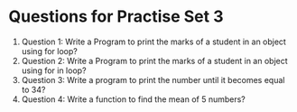 <h1>Questions for Practise Set 3</h1>

<ol>
    <li>Question 1: Write a Program to print the marks of a student in an object using for loop?</li>
    <li>Question 2: Write a Program to print the marks of a student in an object using for in loop?</li>
    <li>Question 3: Write a program to print the number until it becomes equal to 34?</li>
    <li>Question 4: Write a function to find the mean of 5 numbers?</li>
</ol>
